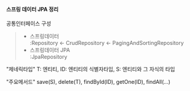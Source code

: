 #### 스프링 데이터 JPA 정리

공통인터페이스 구성
> - 스프링데이터 <br>
> :Repository <- CrudRepository <- PagingAndSortingRepository <br>
> - 스프링데이터 JPA <br>
> :JpaRepository

"제네릭타입"
T: 엔티티, ID: 엔티티의 식별자타입, S: 엔티티와 그 자식의 타입

"주요메서드"
save(S), delete(T), findById(ID), getOne(ID), findAll(...)

